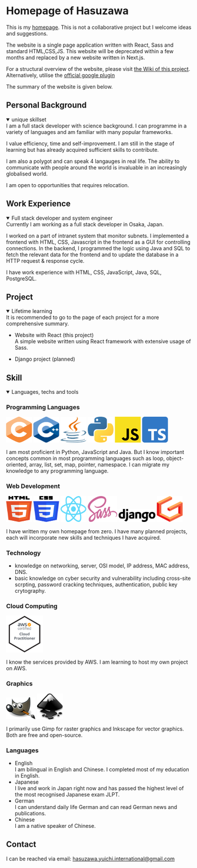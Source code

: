 # Homepage of Hasuzawa
This is my [homepage](). This is not a collaborative project but I welcome ideas and suggestions.

The website is a single page application written with React, Sass and standard HTML,CSS,JS. This website will be deprecated within a few months and replaced by a new website written in Next.js.

For a structural overview of the website, please visit [the Wiki of this project](https://github.com/Hasuzawa/homepage/wiki/Overview).
Alternatively, utilise the [official google plugin](https://chrome.google.com/webstore/detail/react-developer-tools/fmkadmapgofadopljbjfkapdkoienihi)

The summary of the website is given below.

## Personal Background
<details open>
  <summary>unique skillset</summary>
I am a full stack developer with science background. I can programme in a variety of languages and am familiar with many popular frameworks.

I value efficiency, time and self-improvement. I am still in the stage of learning but has already
acquired sufficient skills to contribute.

I am also a polygot and can speak 4 langauges in real life. The ability to communicate with people around the world is invaluable in an increasingly globalised world.

I am open to opportunities that requires relocation.
</details>

## Work Experience
<details open>
  <summary>Full stack developer and system engineer</summary>
  Currently I am working as a full stack developer in Osaka, Japan.

  I worked on a part of intranet system that monitor subnets.
  I implemented a frontend with HTML, CSS, Javascript in the frontend as a GUI for controlling connections.
  In the backend, I programmed the logic using Java and SQL to fetch the relevant data for the frontend and to update the database in a HTTP request & response cycle.

  I have work experience with HTML, CSS, JavaScript, Java, SQL, PostgreSQL.
</details>

## Project
<details open>
   <summary>Lifetime learning</summary>
   It is recommended to go to the page of each project for a more comprehensive summary.

   -  Website with React (this project)<br />
      A simple website written using React framework with extensive usage of Sass.
      
   -  Django project (planned)

</details>

## Skill
<details open>
  <summary>Languages, techs and tools</summary>

  ### Programming Languages
  <img src="./public/logos/C_logo.svg" alt="C" width="70" height="70">
  <img src="./public/logos/C++_logo.svg" alt="C++" width="70" height="70">
  <img src="./public/logos/Java_logo.svg" alt="Java" width="70" height="70">
  <img src="./public/logos/Python_logo.svg" alt="Python" width="70" height="70">
  <img src="./public/logos/Javascript_logo.svg" alt="Javascript" width="70 "height="70">
  <img src="./public/logos/Typescript_logo.svg" alt="Javascript" width="70 "height="70">

  I am most proficient in Python, JavaScript and Java. But I know important concepts common in most programming languages
  such as loop, object-oriented, array, list, set, map, pointer, namespace. I can migrate my knowledge to any programming language.

  ### Web Development
  <img src="./public/logos/HTML5_logo.svg" alt="HTML" width="70" height="70">
  <img src="./public/logos/CSS3_logo.svg" alt="HTML" width="70" height="70">
  
  <img src="./public/logos/React_logo.svg" alt="React" width="70" height="70">
  <img src="./public/logos/Sass_logo.svg" alt="Sass" width="80" height="70">
  <img src="./public/logos/Django_logo.svg" alt="Django" width="100">
  <img src="./public/logos/Graphene-django_logo.svg" alt="Graphene-django" width="70" height="70">

  I have written my own homepage from zero. I have many planned projects, each will incorporate new skills and techniques I have acquired.

  ### Technology
  -  knowledge on networking, server, OSI model, IP address, MAC address, DNS.
  -  basic knowledge on cyber security and vulnerability including cross-site scrpting, password cracking techniques, authentication, public key crytography.

  ### Cloud Computing
  <img src="./public/logos/AWS_Cloud_Practitioner_logo.png" alt="AWS Cloud Practitioner" width="100" height="100">

  I know the services provided by AWS. I am learning to host my own project on AWS.

  ### Graphics
  <img src="./public/logos/Gimp_logo.svg" alt="Gimp" width="80">
  <img src="./public/logos/Inkscape_logo.svg" alt="Inkscape" width="70" height="70">

  I primarily use Gimp for raster graphics and Inkscape for vector graphics. Both are free and open-source.

  ### Languages
  -  English<br />
     I am bilingual in English and Chinese. I completed most of my education in English.
  -  Japanese<br />
     I live and work in Japan right now and has passed the highest level of the most recognised Japanese exam JLPT.
  -  German<br />
     I can understand daily life German and can read German news and publications.
  -  Chinese<br />
     I am a native speaker of Chinese.
</details>

## Contact
I can be reached via email: <a href="mailto:hasuzawa.yuichi.international@gmail.com">hasuzawa.yuichi.international@gmail.com</a>